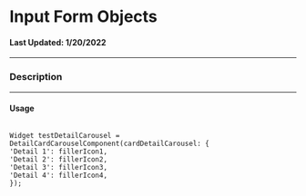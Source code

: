 # Input Form Objects
#### Last Updated: 1/20/2022
--------------------

### Description 

--------------------

#### Usage 

~~~

Widget testDetailCarousel = DetailCardCarouselComponent(cardDetailCarousel: {
'Detail 1': fillerIcon1,
'Detail 2': fillerIcon2,
'Detail 3': fillerIcon3,
'Detail 4': fillerIcon4,
});

~~~